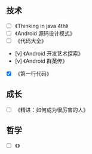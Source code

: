 
## 技术
- [ ] 《Thinking in java 4th》
- [ ] 《Android 源码设计模式》
- [ ] 《代码大全》
- [v] 《Android 开发艺术探索》
- [v] 《Android 群英传》
- [x] 《第一行代码》

## 成长
- [ ] 《精进：如何成为很厉害的人》

## 哲学
- [ ] 《》
